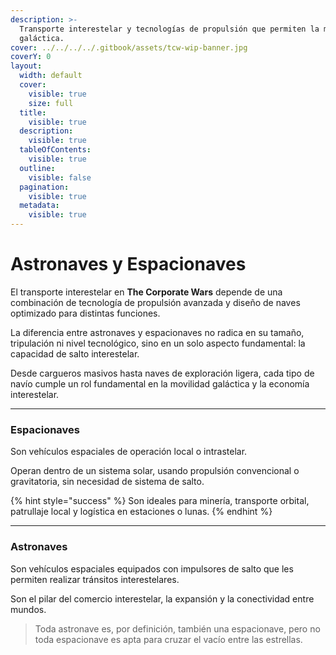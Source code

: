 ```yaml
---
description: >-
  Transporte interestelar y tecnologías de propulsión que permiten la movilidad
  galáctica.
cover: ../../../../.gitbook/assets/tcw-wip-banner.jpg
coverY: 0
layout:
  width: default
  cover:
    visible: true
    size: full
  title:
    visible: true
  description:
    visible: true
  tableOfContents:
    visible: true
  outline:
    visible: false
  pagination:
    visible: true
  metadata:
    visible: true
---
```


# Astronaves y Espacionaves

El transporte interestelar en **The Corporate Wars** depende de una combinación de tecnología de propulsión avanzada y diseño de naves optimizado para distintas funciones.

La diferencia entre astronaves y espacionaves no radica en su tamaño, tripulación ni nivel tecnológico, sino en un solo aspecto fundamental: la capacidad de salto interestelar.

Desde cargueros masivos hasta naves de exploración ligera, cada tipo de navío cumple un rol fundamental en la movilidad galáctica y la economía interestelar.

***

### Espacionaves

Son vehículos espaciales de operación local o intrastelar.

Operan dentro de un sistema solar, usando propulsión convencional o gravitatoria, sin necesidad de sistema de salto.

{% hint style="success" %}
Son ideales para minería, transporte orbital, patrullaje local y logística en estaciones o lunas.
{% endhint %}

***

### Astronaves

Son vehículos espaciales equipados con impulsores de salto que les permiten realizar tránsitos interestelares.

Son el pilar del comercio interestelar, la expansión y la conectividad entre mundos.

> Toda astronave es, por definición, también una espacionave, pero no toda espacionave es apta para cruzar el vacío entre las estrellas.
